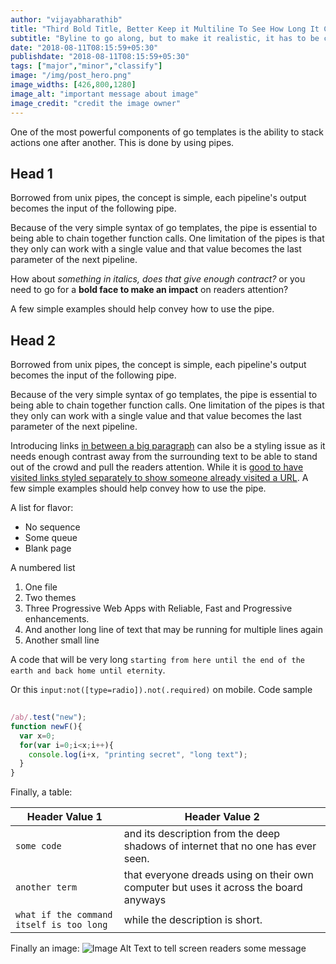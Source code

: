 ```yaml
---
author: "vijayabharathib"
title: "Third Bold Title, Better Keep it Multiline To See How Long It Can Handle"
subtitle: "Byline to go along, but to make it realistic, it has to be close to 200 characters so that it fills up the space given by framework and still works well within the UI"
date: "2018-08-11T08:15:59+05:30"
publishdate: "2018-08-11T08:15:59+05:30"
tags: ["major","minor","classify"]
image: "/img/post_hero.png"
image_widths: [426,800,1280]
image_alt: "important message about image"
image_credit: "credit the image owner"
---
```



One of the most powerful components of go templates is the ability to stack actions one after another. This is done by using pipes. 


## Head 1
Borrowed from unix pipes, the concept is simple, each pipeline's output becomes the input of the following pipe.

Because of the very simple syntax of go templates, the pipe is essential to being able to chain together function calls. One limitation of the pipes is that they only can work with a single value and that value becomes the last parameter of the next pipeline.

How about *something in italics, does that give enough contract?* or you need to go for a **bold face to make an impact** on readers attention? 

A few simple examples should help convey how to use the pipe.

## Head 2
Borrowed from unix pipes, the concept is simple, each pipeline's output becomes the input of the following pipe.

Because of the very simple syntax of go templates, the pipe is essential to being able to chain together function calls. One limitation of the pipes is that they only can work with a single value and that value becomes the last parameter of the next pipeline.

Introducing links [in between a big paragraph](/may/ "Added title for interesting leads") can also be a styling issue as it needs enough contrast away from the surrounding text to be able to stand out of the crowd and pull the readers attention. While it is [good to have visited links styled separately to show someone already visited a URL](/may "not mandatory though"). 
A few simple examples should help convey how to use the pipe.

A list for flavor:

* No sequence 
* Some queue
* Blank page

A numbered list

1. One file
2. Two themes
3. Three Progressive Web Apps with Reliable, Fast and Progressive enhancements.
4. And another long line of text that may be running for multiple lines again
5. Another small line

A code that will be very long `starting from here until the end of the earth and back home until eternity`. 

Or this `input:not([type=radio]).not(.required)` on mobile.
Code sample
```js
 
/ab/.test("new");
function newF(){
  var x=0;
  for(var i=0;i<x;i++){
    console.log(i+x, "printing secret", "long text");
  }
}
```

Finally, a table:

Header Value 1 | Header Value 2
-----|-----
`some code` | and its description from the deep shadows of internet that no one has ever seen.
`another term` | that everyone dreads using on their own computer but uses it across the board anyways
`what if the command itself is too long` | while the description is short.

Finally an image:
![Image Alt Text to tell screen readers some message]( /img/post_hero.png)
